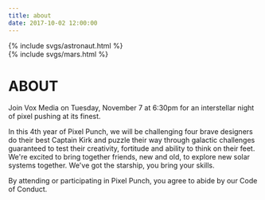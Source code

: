 ```yaml
---
title: about
date: 2017-10-02 12:00:00
---
```

<div class="astronaut">
  <div class="astronaut-container">
    {% include svgs/astronaut.html %}
  </div>
</div>

<div class="mars">
  {% include svgs/mars.html %}
</div>

# ABOUT

Join Vox Media on Tuesday, November 7 at 6:30pm for an interstellar night of pixel pushing at its finest.

In this 4th year of Pixel Punch, we will be challenging four brave designers do their best Captain Kirk and puzzle their way through galactic challenges guaranteed to test their creativity, fortitude and ability to think on their feet. We're excited to bring together friends, new and old, to explore new solar systems together. We've got the starship, you bring your skills.

By attending or participating in Pixel Punch, you agree to abide by our Code of Conduct.